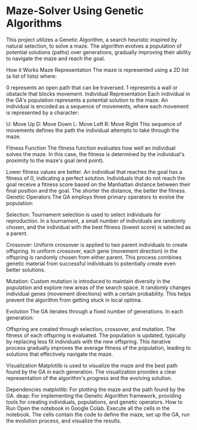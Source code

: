 # Maze-Solver Using Genetic Algorithms
This project utilizes a Genetic Algorithm, a search heuristic inspired by natural selection, to solve a maze. The algorithm evolves a population of potential solutions (paths) over generations, gradually improving their ability to navigate the maze and reach the goal.

How it Works
Maze Representation
The maze is represented using a 2D list (a list of lists) where:

0 represents an open path that can be traversed.
1 represents a wall or obstacle that blocks movement.
Individual Representation
Each individual in the GA's population represents a potential solution to the maze. An individual is encoded as a sequence of movements, where each movement is represented by a character:

U: Move Up
D: Move Down
L: Move Left
R: Move Right
This sequence of movements defines the path the individual attempts to take through the maze.

Fitness Function
The fitness function evaluates how well an individual solves the maze. In this case, the fitness is determined by the individual's proximity to the maze's goal (end point).

Lower fitness values are better. An individual that reaches the goal has a fitness of 0, indicating a perfect solution.
Individuals that do not reach the goal receive a fitness score based on the Manhattan distance between their final position and the goal. The shorter the distance, the better the fitness.
Genetic Operators
The GA employs three primary operators to evolve the population:

Selection: Tournament selection is used to select individuals for reproduction. In a tournament, a small number of individuals are randomly chosen, and the individual with the best fitness (lowest score) is selected as a parent.

Crossover: Uniform crossover is applied to two parent individuals to create offspring. In uniform crossover, each gene (movement direction) in the offspring is randomly chosen from either parent. This process combines genetic material from successful individuals to potentially create even better solutions.

Mutation: Custom mutation is introduced to maintain diversity in the population and explore new areas of the search space. It randomly changes individual genes (movement directions) with a certain probability. This helps prevent the algorithm from getting stuck in local optima.

Evolution
The GA iterates through a fixed number of generations. In each generation:

Offspring are created through selection, crossover, and mutation.
The fitness of each offspring is evaluated.
The population is updated, typically by replacing less fit individuals with the new offspring.
This iterative process gradually improves the average fitness of the population, leading to solutions that effectively navigate the maze.

Visualization
Matplotlib is used to visualize the maze and the best path found by the GA in each generation. The visualization provides a clear representation of the algorithm's progress and the evolving solution.

Dependencies
matplotlib: For plotting the maze and the path found by the GA.
deap: For implementing the Genetic Algorithm framework, providing tools for creating individuals, populations, and genetic operators.
How to Run
Open the notebook in Google Colab.
Execute all the cells in the notebook. The cells contain the code to define the maze, set up the GA, run the evolution process, and visualize the results.
